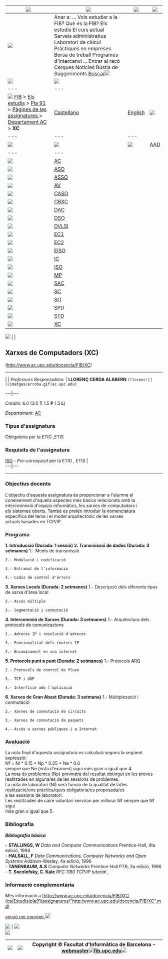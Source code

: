 [![](/imatges/logoupc.gif)](index.md) | [![](/imatges-verdblau/logofib.gif)](ca.md) | ![](/imatges/pixel.gif) | ![](/imatges/pixel.gif)  
---|---|---|---  
[![](/imatges-verdblau/raco.gif)](index.md) |  Anar a:  ... Vols estudiar a la FIB? Què és la FIB? Els estudis El curs actual Serveis administratius Laboratori de càlcul Pràctiques en empreses Borsa de treball Programes d'intercanvi ... Entrar al racó Cerques Notícies Bústia de Suggeriments  [Buscar](document.forms\[0\].submit\(\).md)![](/imatges/pixel.gif)  
![](/imatges-verdblau/ombralogo.gif) | ![](/imatges/pixel.gif)  
---|---  
![](/imatges/pixel.gif) [FIB](ca.md) > [Els estudis](ca/Estudis.md) > [Pla 91](ca/Estudis/pla91.md) > [ Pàgines de les assignatures ](ca/Estudis/pla91/assignatures/index.html.md) > [ Departament AC ](ca/Estudis/pla91/assignatures/DepAC.html.md) > **XC** | [Castellano](es.md) | [English](en.md)| ![](/imatges/pixel.gif)  
---|---|---  
![](/imatges/pixel.gif) |  ![](/imatges/pixel.gif) | ![](/imatges/pixel.gif)| [AAD](ca/Estudis/pla91/assignatures/AAD.html.md)  
---|---  
![](/imatges/pixel.gif)| [AC](ca/Estudis/pla91/assignatures/AC.html.md)  
![](/imatges/pixel.gif)| [ASO](ca/Estudis/pla91/assignatures/ASO.html.md)  
![](/imatges/pixel.gif)| [ASSO](ca/Estudis/pla91/assignatures/ASSO.html.md)  
![](/imatges/pixel.gif)| [AV](ca/Estudis/pla91/assignatures/AV.html.md)  
![](/imatges/pixel.gif)| [CASO](ca/Estudis/pla91/assignatures/CASO.html.md)  
![](/imatges/pixel.gif)| [CBXC](ca/Estudis/pla91/assignatures/CBXC.html.md)  
![](/imatges/pixel.gif)| [DAC](ca/Estudis/pla91/assignatures/DAC.html.md)  
![](/imatges/pixel.gif)| [DSO](ca/Estudis/pla91/assignatures/DSO.html.md)  
![](/imatges/pixel.gif)| [DVLSI](ca/Estudis/pla91/assignatures/DVLSI.html.md)  
![](/imatges/pixel.gif)| [EC1](ca/Estudis/pla91/assignatures/EC1.html.md)  
![](/imatges/pixel.gif)| [EC2](ca/Estudis/pla91/assignatures/EC2.html.md)  
![](/imatges/pixel.gif)| [EISO](ca/Estudis/pla91/assignatures/EISO.html.md)  
![](/imatges/pixel.gif)| [IC](ca/Estudis/pla91/assignatures/IC.html.md)  
![](/imatges/pixel.gif)| [ISO](ca/Estudis/pla91/assignatures/ISO.html.md)  
![](/imatges/pixel.gif)| [MP](ca/Estudis/pla91/assignatures/MP.html.md)  
![](/imatges/pixel.gif)| [SAC](ca/Estudis/pla91/assignatures/SAC.html.md)  
![](/imatges/pixel.gif)| [SC](ca/Estudis/pla91/assignatures/SC.html.md)  
![](/imatges/pixel.gif)| [SO](ca/Estudis/pla91/assignatures/SO.html.md)  
![](/imatges/pixel.gif)| [SPD](ca/Estudis/pla91/assignatures/SPD.html.md)  
![](/imatges/pixel.gif)| [STD](ca/Estudis/pla91/assignatures/STD.html.md)  
![](/imatges/pixel.gif)| [XC](ca/Estudis/pla91/assignatures/XC.html.md)  
  
  
![](/imatges/pixel.gif) |  |    

## Xarxes de Computadors (XC)

(http://www.ac.upc.edu/docencia/FIB/XC)

* * *

  
|  | _Professors Responsables:_ |  **LLORENÇ CERDA ALABERN** `(llorenc![](/imatges/arroba.gif)ac.upc.edu)`  
  
---|---  
  
_Crèdits:_ 6.0 (3.0 **T** 1.5 **P** 1.5 **L**)  
  
  
_Departament:_ [AC](index.md "Arquitectura de Computadors")  
  
### Tipus d'assignatura

Obligatoria per la ETIG ,ETIS  
  

### Requisits de l'assignatura

[ISO](ca/Estudis/pla91/assignatures/ISO.html.md) \- _Pre-correquisit_ per la ETIG , ETIS |   
---|---  
  
* * *

### Objectius docents

L'objectiu d'aquesta assignatura és proporcionar a l'alumne el  
coneixement d'aquells aspectes més bàsics relacionats amb la  
interconnexió d'equips informàtics, les xarxes de computadors i  
els sistemes oberts. També es pretén introduir la nomenclatura  
específica del tema i el model arquitectònic de les xarxes  
actuals basades en TCP/IP.

### Programa

**1\. Introducció (Durada: 1 sessió)** **2\. Transmissió de dades (Durada: 3
setmanes)**     1.- Medis de transmissió

  
    2.- Modulació i codificació
  
    3.- Entramat de l'informació
  
    4.- Codis de control d'errors
  
    
**3\. Xarxes Locals (Durada: 2 setmanes)**     1.- Descripció dels diferents
tipus de xarxa d'àrea local

  
    2.- Accés múltiple
  
    3.- Segmentació i conmutació
  
    
**4\. Interconexió de Xarxes (Durada: 3 setmanes)**     1.- Arquitectura dels
protocols de comunicacions

  
    2.- Adreces IP i resolució d'adreces
  
    3.- Funcionalitat dels routers IP
  
    4.- Encaminament en una internet
**5\. Protocols punt a punt (Durada: 2 setmanes)**     1.- Protocols ARQ

  
    2.- Protocols de control de fluxe
  
    3.- TCP i UDP
  
    4.- Interfície amb l'aplicació
**6\. Xarxes de Gran Abast (Durada: 3 setmana)**     1.- Multiplexació i
conmutació

  
    2.- Xarxes de conmutació de circuits
  
    3.- Xarxes de conmutació de paquets
  
    4.- Accés a xarxes públiques i a Internet

### Avaluació

La nota final d'aquesta assignatura es calcularà segons la següent expressió:  
Nf = Nl * 0.15 + Np * 0.25 + Ne * 0.6  
sempre que Ne (nota d'examen) sigui més gran o igual que 4.  
La nota de problemes (Np) provindrà del resultat obtingut en les proves  
realitzades en alguna/es de les sessions de problemes.  
La nota de laboratori (Nl) serà funció de la qualitat de la/les  
realització/ons pràctica/ques obligatòria/es proposada/es  
a les sessions de laboratori.  
Les realitzades de caire voluntari serviran per millorar Nf sempre que Nf
sigui  
més gran o igual que 5.

### Bibliografia

**_Bibliografia bàsica_**

\- **STALLINGS, W** _Data and Computer Communications_ Prentice-Hall, 4ta
edició, 1994  
\- **HALSALL, F** _Data Communications, Computer Networks and Open Systems_
Addison-Wesley, 4a edició, 1996  
\- **TANENBAUM, A.S** _Computer Networks_ Prentice-Hall PTR, 3a edició, 1996  
\- **T. Socolofsky, C. Kale** _RFC 1180 TCP/IP tutorial_ ,  

### Informació complementària

Més informació a
[http://www.ac.upc.edu/docencia/FIB/XC](ca/Estudis/pla91/assignatures/"http:/www.ac.upc.edu/docencia/FIB/XC".md)  
  
  
  

[versió per imprimir ![](/imatges-verdblau/printer.gif)](imprimir\(\).md)

  
![](/imatges-verdblau/cantonada1.gif) | ![](/imatges/pixel.gif)  
![](/imatges-verdblau/cantonada2.gif)  
  
![](/imatges/pixel.gif) | ![](/imatges-verdblau/cantonada.gif) |  Copyright © Facultat d'Informàtica de Barcelona - [webmaster![](/imatges/arroba.gif)fib.upc.edu](mail.md)![](/imatges/pixel.gif)  
---|---|---

